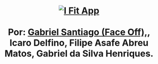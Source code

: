 <h1 align="center">
    <a href="https://i-fit-delivery.github.io/I-Fit-App/"><img alt="I Fit App" src="https://res.cloudinary.com/face-studio/image/upload/v1631386225/I%20Fit/appbannergit_ce6llw.jpg"/>
    <br></a>
<br>
Por: 
<a href="https://github.com/OFaceOff">Gabriel Santiago (Face Off),</a>, <a>Icaro Delfino</a>, <a>Filipe Asafe Abreu Matos</a>, <a>Gabriel da Silva Henriques</a>.